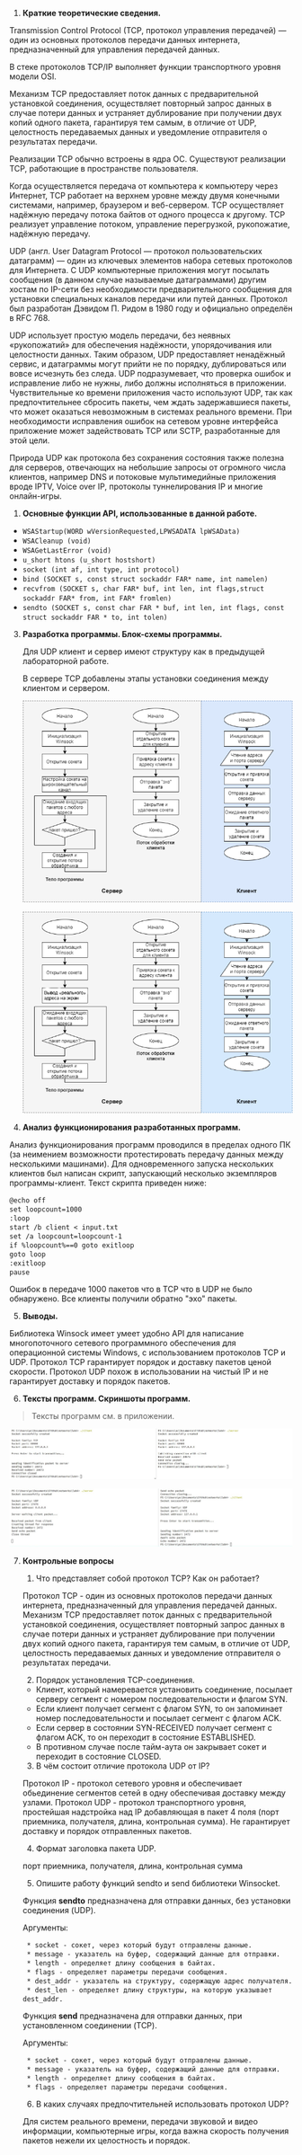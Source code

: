 1. **Краткие теоретические сведения.**

Transmission Control Protocol (TCP, протокол управления передачей) — один из основных протоколов передачи данных интернета, предназначенный для управления передачей данных.

В стеке протоколов TCP/IP выполняет функции транспортного уровня модели OSI.

Механизм TCP предоставляет поток данных с предварительной установкой соединения, осуществляет повторный запрос данных в случае потери данных и устраняет дублирование при получении двух копий одного пакета, гарантируя тем самым, в отличие от UDP, целостность передаваемых данных и уведомление отправителя о результатах передачи.

Реализации TCP обычно встроены в ядра ОС. Существуют реализации TCP, работающие в пространстве пользователя.

Когда осуществляется передача от компьютера к компьютеру через Интернет, TCP работает на верхнем уровне между двумя конечными системами, например, браузером и веб-сервером. TCP осуществляет надёжную передачу потока байтов от одного процесса к другому. TCP реализует управление потоком, управление перегрузкой, рукопожатие, надёжную передачу.

UDP (англ. User Datagram Protocol — протокол пользовательских датаграмм) — один из ключевых элементов набора сетевых протоколов для Интернета. С UDP компьютерные приложения могут посылать сообщения (в данном случае называемые датаграммами) другим хостам по IP-сети без необходимости предварительного сообщения для установки специальных каналов передачи или путей данных. Протокол был разработан Дэвидом П. Ридом в 1980 году и официально определён в RFC 768.

UDP использует простую модель передачи, без неявных «рукопожатий» для обеспечения надёжности, упорядочивания или целостности данных. Таким образом, UDP предоставляет ненадёжный сервис, и датаграммы могут прийти не по порядку, дублироваться или вовсе исчезнуть без следа. UDP подразумевает, что проверка ошибок и исправление либо не нужны, либо должны исполняться в приложении. Чувствительные ко времени приложения часто используют UDP, так как предпочтительнее сбросить пакеты, чем ждать задержавшиеся пакеты, что может оказаться невозможным в системах реального времени. При необходимости исправления ошибок на сетевом уровне интерфейса приложение может задействовать TCP или SCTP, разработанные для этой цели.

Природа UDP как протокола без сохранения состояния также полезна для серверов, отвечающих на небольшие запросы от огромного числа клиентов, например DNS и потоковые мультимедийные приложения вроде IPTV, Voice over IP, протоколы туннелирования IP и многие онлайн-игры.

1. **Основные функции API, использованные в данной работе.**
   
* `WSAStartup(WORD wVersionRequested,LPWSADATA lpWSAData)`
* `WSACleanup (void)`
* `WSAGetLastError (void)`
* `u_short htons (u_short hostshort)`
* `socket (int af, int type, int protocol)`
* `bind (SOCKET s, const struct sockaddr FAR* name, int namelen)`
* `recvfrom (SOCKET s, char FAR* buf, int len, int flags,struct sockaddr FAR* from, int FAR* fromlen)`
* `sendto (SOCKET s, const char FAR * buf, int len, int flags, const struct sockaddr FAR * to, int tolen)`

3. **Разработка программы. Блок-схемы программы.**


    Для UDP клиент и сервер имеют структуру как в предыдущей лабораторной работе.

    В сервере TCP добавлены этапы установки соединения между клиентом и сервером.

    ![Блок схемы программы сервер/клиент UDP](./files/udp_sch.png)

    ![Блок схемы программы сервер/клиент TCP](./files/tcp_sch.png)


4. **Анализ функционирования разработанных программ.**

Анализ функционирования программ проводился в пределах одного ПК (за неимением возможности протестировать передачу данных между несколькими машинами). Для одновременного запуска нескольких клиентов был написан скрипт, запускающий несколько экземпляров программы-клиент. Текст скрипта приведен ниже:

```batch
@echo off
set loopcount=1000
:loop
start /b client < input.txt
set /a loopcount=loopcount-1
if %loopcount%==0 goto exitloop
goto loop
:exitloop
pause
```

Ошибок в передаче 1000 пакетов что в TCP что в UDP не было обнаружено. Все клиенты получили обратно "эхо" пакеты.

5. **Выводы.**

Библиотека Winsock имеет умеет удобно API для написание многопоточного сетевого программного обеспечения для операционной системы Windows, с использованием протоколов TCP и UDP. Протокол TCP гарантирует порядок и доставку пакетов ценой скорости. Протокол UDP похож в использовании на чистый IP и не гарантирует доставку и порядок пакетов.

6. **Тексты программ. Скриншоты программ.**

>Тексты программ см. в приложении.

![Программа-сервер ](./files/tcp_screen.png)

![Программа-клинет ](./files/udp_screen.png)

7. **Контрольные вопросы**

   1. Что представляет собой протокол TCP? Как он работает?

    Протокол TCP - один из основных протоколов передачи данных интернета, предназначенный для управления передачей данных.
    Механизм TCP предоставляет поток данных с предварительной установкой соединения, осуществляет повторный запрос данных в случае потери данных и устраняет дублирование при получении двух копий одного пакета, гарантируя тем самым, в отличие от UDP, целостность передаваемых данных и уведомление отправителя о результатах передачи. 

   2. Порядок установления TCP-соединения.
   
   * Клиент, который намеревается установить соединение, посылает серверу сегмент с номером последовательности и флагом SYN.
   * Если клиент получает сегмент с флагом SYN, то он запоминает номер последовательности и посылает сегмент с флагом ACK.
   * Если сервер в состоянии SYN-RECEIVED получает сегмент с флагом ACK, то он переходит в состояние ESTABLISHED.
   * В противном случае после тайм-аута он закрывает сокет и переходит в состояние CLOSED.

   3. В чём состоит отличие протокола UDP от IP?

    Протокол IP - протокол сетевого уровня и обеспечивает обьединение сегментов сетей в одну обеспечивая доставку между узлами.
    Протокол UDP - протокол транспортного уровня, простейшая надстройка над IP добавляющая в пакет 4 поля (порт приемника, получателя, длина, контрольная сумма). Не гарантирует доставку и порядок отправленных пакетов.
   
   4. Формат заголовка пакета UDP.
    
    порт приемника, получателя, длина, контрольная сумма

   5. Опишите работу функций sendto и send библиотеки Winsocket.

    Функция **sendto** предназначена для отправки данных, без установки соединения (UDP).
    
    Аргументы:
        
        * socket - сокет, через который будут отправлены данные.
        * message - указатель на буфер, содержащий данные для отправки.
        * length - определяет длину сообщения в байтах.
        * flags - определяет параметры передачи сообщения.
        * dest_addr - указатель на структуру, содержащую адрес получателя.
        * dest_len - определяет длину структуры, на которую указывает dest_addr.
        
    Функция **send** предназначена для отправки данных, при установленном соединении (TCP).
    
    Аргументы:
        
        * socket - сокет, через который будут отправлены данные.
        * message - указатель на буфер, содержащий данные для отправки.
        * length - определяет длину сообщения в байтах.
        * flags - определяет параметры передачи сообщения.

   6. В каких случаях предпочтительней использовать протокол UDP?

    Для систем реального времени, передачи звуковой и видео информации, компьютерные игры, когда важна скорость получения пакетов нежели их целостность и порядок.